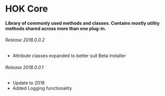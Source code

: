 # HOK Core 

#### Library of commonly used methods and classes. Contains mostly utility methods shared across more than one plug-in. 

###### Release 2018.0.0.2

* Attribute classes expanded to better suit Beta Installer

###### Release 2018.0.0.1

* Update to 2018
* Added Logging functionality
